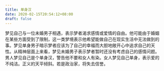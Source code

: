 ```yaml
---
title: 单身汉
date: 2020-02-15T20:54:12+08:00
draft: false
---
```


梦见自己与一位未婚男子相遇，表示梦者渴求感情或爱情的自由。他可能由于婚姻在某些方面受到了限制，这一类梦境表示他希望能做自己在现实生活中无法做到的事。梦见单身男子暗示梦者应该为了自己的幸福而大胆地敞开心中追求自己的天性。从精神层面上来看，梦见未婚男子表示梦者暂时还没有考虑自己的感情问题。男人梦见自己是个单身汉，警告他不要和女人有染。女人梦见自己单身，表示爱的不纯洁。正义的天平倾斜。若是政治家，将失去信誉。